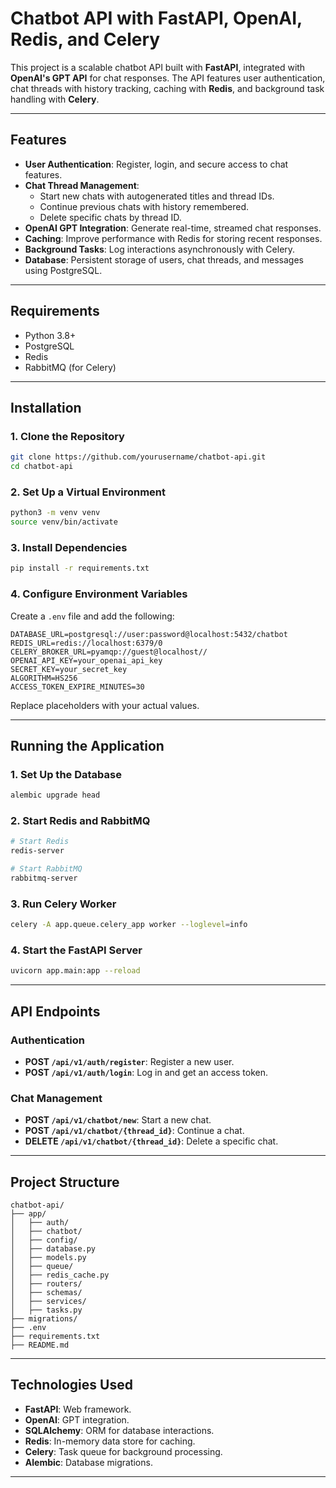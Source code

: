
# Chatbot API with FastAPI, OpenAI, Redis, and Celery

This project is a scalable chatbot API built with **FastAPI**, integrated with **OpenAI's GPT API** for chat responses. The API features user authentication, chat threads with history tracking, caching with **Redis**, and background task handling with **Celery**.

---

## Features

- **User Authentication**: Register, login, and secure access to chat features.
- **Chat Thread Management**:
  - Start new chats with autogenerated titles and thread IDs.
  - Continue previous chats with history remembered.
  - Delete specific chats by thread ID.
- **OpenAI GPT Integration**: Generate real-time, streamed chat responses.
- **Caching**: Improve performance with Redis for storing recent responses.
- **Background Tasks**: Log interactions asynchronously with Celery.
- **Database**: Persistent storage of users, chat threads, and messages using PostgreSQL.

---

## Requirements

- Python 3.8+
- PostgreSQL
- Redis
- RabbitMQ (for Celery)

---

## Installation

### 1. Clone the Repository

```bash
git clone https://github.com/yourusername/chatbot-api.git
cd chatbot-api
```

### 2. Set Up a Virtual Environment

```bash
python3 -m venv venv
source venv/bin/activate
```

### 3. Install Dependencies

```bash
pip install -r requirements.txt
```

### 4. Configure Environment Variables

Create a `.env` file and add the following:

```env
DATABASE_URL=postgresql://user:password@localhost:5432/chatbot
REDIS_URL=redis://localhost:6379/0
CELERY_BROKER_URL=pyamqp://guest@localhost//
OPENAI_API_KEY=your_openai_api_key
SECRET_KEY=your_secret_key
ALGORITHM=HS256
ACCESS_TOKEN_EXPIRE_MINUTES=30
```

Replace placeholders with your actual values.

---

## Running the Application

### 1. Set Up the Database

```bash
alembic upgrade head
```

### 2. Start Redis and RabbitMQ

```bash
# Start Redis
redis-server

# Start RabbitMQ
rabbitmq-server
```

### 3. Run Celery Worker

```bash
celery -A app.queue.celery_app worker --loglevel=info
```

### 4. Start the FastAPI Server

```bash
uvicorn app.main:app --reload
```

---

## API Endpoints

### Authentication

- **POST `/api/v1/auth/register`**: Register a new user.
- **POST `/api/v1/auth/login`**: Log in and get an access token.

### Chat Management

- **POST `/api/v1/chatbot/new`**: Start a new chat.
- **POST `/api/v1/chatbot/{thread_id}`**: Continue a chat.
- **DELETE `/api/v1/chatbot/{thread_id}`**: Delete a specific chat.

---

## Project Structure

```
chatbot-api/
├── app/
│   ├── auth/
│   ├── chatbot/
│   ├── config/
│   ├── database.py
│   ├── models.py
│   ├── queue/
│   ├── redis_cache.py
│   ├── routers/
│   ├── schemas/
│   ├── services/
│   ├── tasks.py
├── migrations/
├── .env
├── requirements.txt
├── README.md
```

---

## Technologies Used

- **FastAPI**: Web framework.
- **OpenAI**: GPT integration.
- **SQLAlchemy**: ORM for database interactions.
- **Redis**: In-memory data store for caching.
- **Celery**: Task queue for background processing.
- **Alembic**: Database migrations.

---
